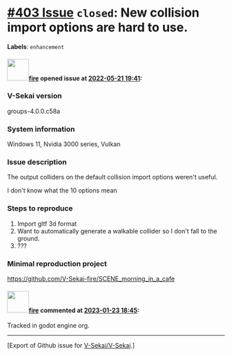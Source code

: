 # [\#403 Issue](https://github.com/V-Sekai/V-Sekai/issues/403) `closed`: New collision import options are hard to use.
**Labels**: `enhancement`


#### <img src="https://avatars.githubusercontent.com/u/32321?u=c2e06a3d2b49a467aa907e54aa259516440267cc&v=4" width="50">[fire](https://github.com/fire) opened issue at [2022-05-21 19:41](https://github.com/V-Sekai/V-Sekai/issues/403):

### V-Sekai version

groups-4.0.0.c58a

### System information

Windows 11, Nvidia 3000 series, Vulkan

### Issue description

The output colliders on the default collision import options weren't useful.

I don't know what the 10 options mean

### Steps to reproduce

1. Import gltf 3d format
2. Want to automatically generate a walkable collider so I don't fall to the ground.
3. ???

### Minimal reproduction project

https://github.com/V-Sekai-fire/SCENE_morning_in_a_cafe

#### <img src="https://avatars.githubusercontent.com/u/32321?u=c2e06a3d2b49a467aa907e54aa259516440267cc&v=4" width="50">[fire](https://github.com/fire) commented at [2023-01-23 18:45](https://github.com/V-Sekai/V-Sekai/issues/403#issuecomment-1400813021):

Tracked in godot engine org.


-------------------------------------------------------------------------------



[Export of Github issue for [V-Sekai/V-Sekai](https://github.com/V-Sekai/V-Sekai).]
